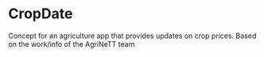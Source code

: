 # CropDate

Concept for an agriculture app that provides updates on crop prices. Based on the work/info of the AgriNeTT team
